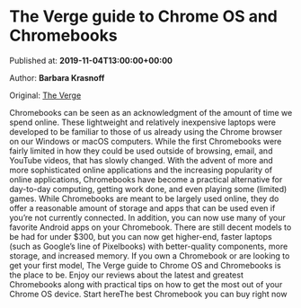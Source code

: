 
# The Verge guide to Chrome OS and Chromebooks

Published at: **2019-11-04T13:00:00+00:00**

Author: **Barbara Krasnoff**

Original: [The Verge](https://www.theverge.com/2019/11/4/18514843/google-chromebook-os-how-to-app-customize)

Chromebooks can be seen as an acknowledgment of the amount of time we spend online. These lightweight and relatively inexpensive laptops were developed to be familiar to those of us already using the Chrome browser on our Windows or macOS computers.
While the first Chromebooks were fairly limited in how they could be used outside of browsing, email, and YouTube videos, that has slowly changed. With the advent of more and more sophisticated online applications and the increasing popularity of online applications, Chromebooks have become a practical alternative for day-to-day computing, getting work done, and even playing some (limited) games. While Chromebooks are meant to be largely used online, they do offer a reasonable amount of storage and apps that can be used even if you’re not currently connected.
In addition, you can now use many of your favorite Android apps on your Chromebook. There are still decent models to be had for under $300, but you can now get higher-end, faster laptops (such as Google’s line of Pixelbooks) with better-quality components, more storage, and increased memory.
If you own a Chromebook or are looking to get your first model, The Verge guide to Chrome OS and Chromebooks is the place to be. Enjoy our reviews about the latest and greatest Chromebooks along with practical tips on how to get the most out of your Chrome OS device.
Start hereThe best Chromebook you can buy right now

